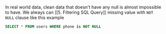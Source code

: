 In real world data, clean data that doesn't have any null is almost impossible to have. We always can [[5. Filtering SQL Query]] missing value with `NOT NULL` clause like this example
```SQL
SELECT * FROM users WHERE phone is NOT NULL
```